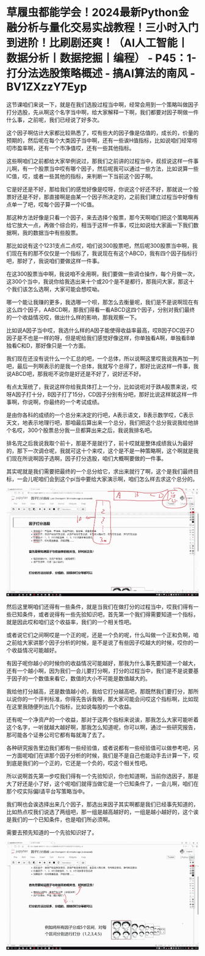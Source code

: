 # 草履虫都能学会！2024最新Python金融分析与量化交易实战教程！三小时入门到进阶！比刷剧还爽！（AI人工智能丨数据分析丨数据挖掘丨编程） - P45：1-打分法选股策略概述 - 搞AI算法的南风 - BV1ZXzzY7Eyp

这节课咱们来说一下，就是在我们选股过程当中啊，经常会用到一个策略叫做因子打分选股，先从啊这个名字当中啊，给大家解释一下啊，我们都要对因子啊做一件什么事，之前呢，我们已经说了好多次。

这个因子啊估计大家都比较熟悉了，哎有些大的因子像是估值的，成长的，价量的预期的，然后呢在每个大类因子当中啊，还有一些诶H值指标，比如说咱们经常唠叨市盈率啊，还有一个市净值哎，还有一些其他指标。

这些啊咱们之前都给大家举例说过，那我们之前讲的过程当中，叔叔说这样一件事儿啊，有一个股票当中哎有哪个因子，然后呢我可以通过一些方法，比如说算一些IC值，哎，或者一些其他的指标，来判断一下当前这个因子啊。

它是好还是不好，那给我们的感觉好像是哎呀，你说这个好还不好，那就说一个股票好还是不好，那直接啊是由某一个因子所决定的，之前我们建立过程当中好像有点单一了吧，哎每个因子算一个IC值。

那这种方法好像是只看一个因子，来去选择个股票，那今天啊咱们把这个策略啊再给它放大一点，再做个综合的，相当于这样一件事，哎比如说给大家画一下我们数据啊，我的数据当中有些股票。

那比如说有这个1231支点二点哎，咱们说300股票吧，然后呢300股票当中啊，我们现在有的那不仅仅是一个指标了，我说现在有这个ABCD，我有四个因子指标行吧，那好了，我说咱们要做这样一件事。

在这300股票当中啊，我说咱不全用啊，我们要做一些调仓操作，每个月做一次，这300个当中，我说你给我选出来十个或20个是不是都行，那我问大家，那这十个我们该怎么选啊，大家可能会想哎呦。

哪一个能让我赚的更多，我选哪一个呗，那怎么去衡量呢，我们是不是说啊现在有这么四个因子，AABCD啊，那我们得看一看ABCD这四个因子，分别对我们最终的一个收益情况哎，做出什么样的影响，那我观察一下。

比如说A因子当中哎，我选什么样的A因子能使得收益率最高，哎B因子DC因子D因子是不也是一样的呀，但是呢给我们感觉好像这样，你单独看A啊，单独看B单独看C和D，那好像只是一个方面。

我们现在还没有说什么一个汇总的吧，一个总体，所以说啊这里哎我说我再加一列吧，最后一列啊表示的是我一个总体，我就写个总得了，那好比说这样一件事，我说ABCD吧，那我呃不说你是好还是不好了，说好还不好。

有点太笼统了，我说这样你给我具体打上一个分，比如说呃对于跌A股票来说，哎呀A因子打十分，B因子打了15分，CD因子分别有分吧，那好比说这样就这样一件事啊，你说啊，你最终的一个考试成绩。

是由你各科的成绩的一个总分来决定的行吧，A表示语文，B表示数学哎，C表示天文，地表示地理行吧，那咱最后算出来一个总分，我们把这个总分我说我给他排个名哎，300个股票总分我一旦都算出来之后，我说我排名吧。

排名完之后我说我取个前十，那是不是就行了，前十哎就是整体成绩我认为最好的，那下一次调仓呢，我就可这十个来哎，这个是不是一种策略啊，这个啊就是我们现在所说啊因子选啊，因子打分选股，咱们大概啊要做的一件事。

其实呢就是我们需要把最终的一个总分给它，求出来就行了啊，这个是我们最终目标，一会儿呢咱们会到这个pi当中要给大家演示啊，咱们怎么样去求这个总分的。



![](img/d4323f15f667fa4950e021c786b42253_1.png)

然后这里啊咱们还得有一些条件，就是当我们在做打分的过程当中，哎我们得有一些已知条件，或者说得有一些先验知识吧，首先第一个我们得需要知道一个指标，就是因此哎和咱们这个收益率，我们的一个相关性吧。

或者说它们之间啊哎是一个正的呢，还是一个负的呢，什么叫做一个正和负啊，咱之前给大家讲那个因子分析的时候，是不是说了有些因子哎越大的时候，哎你的一个收益情况可能越好。

有因子呢你越小的时候你的收益情况可能越好，那我为什么事先要知道一个越大，还有一个越小啊，因为我们一会儿要打分啊，打分的过程当中，我们是不是说要基于因子的一个数值来看它，数值的大小不可能是数值越大的。

我给他打分越高，还是数值越小的，我给它打分越高吧，那既然我们要打分，那所以说你的一个评判标准，你得先告诉我呀，那大家可能会问哎这个指标啊，比如现在这里我随便列出几个指标，比如说每股的一个收益。

还有呢一个净资产的一个收益，那对于这两个指标来说诶，那我怎么大家可能听着这个名字，一听就越大越好啊，那我怎么知道呢，你可以啊，通过一些研究报告，那可能各个证券公司它都有每就海了去了。

各种研究报告里边我们都有一些经验值，或者说都有一些经验值可以做参考吧，另一方面呢咱们在讲那个因子分析的时候，我们是不是自己也能动手去计算一下，哎到底是我们的一个正的，它还是一个负的，哎这个相关性吧。

所以说啊首先第一步哎我们得有一个先验知识，你也知道啊，当前你选因子，那是大了好还是小了好，这个呢咱们就得当做它是一个已知条件了，一会儿啊，咱们在那个哎实际偏I请平台写策略当中。

我们啊也会诶选择出来几个因子，那选出来因子其实啊都是我们已经事先知道的，比如热点哎我们说选了两组吧，那一组是越高越好的，一组是越小越好的，这个诶是我们的一个已知条件，也是咱们所必须啊。

需要去预先知道的一个先验知识好了。

![](img/d4323f15f667fa4950e021c786b42253_3.png)
